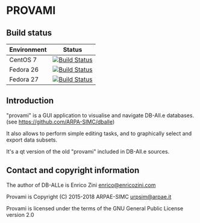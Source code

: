 PROVAMI
===============================================================

Build status
------------

| Environment | Status |
| ----------- | ------ |
| CentOS 7    | [![Build Status](https://badges.herokuapp.com/travis/ARPA-SIMC/provami?branch=master&env=DOCKER_IMAGE=centos:7&label=centos7)](https://travis-ci.org/ARPA-SIMC/provami) |
| Fedora 26   | [![Build Status](https://badges.herokuapp.com/travis/ARPA-SIMC/provami?branch=master&env=DOCKER_IMAGE=fedora:26&label=fedora26)](https://travis-ci.org/ARPA-SIMC/provami) |
| Fedora 27   | [![Build Status](https://badges.herokuapp.com/travis/ARPA-SIMC/provami?branch=master&env=DOCKER_IMAGE=fedora:27&label=fedora27)](https://travis-ci.org/ARPA-SIMC/provami) |

Introduction
------------

"provami" is a GUI application to visualise and navigate DB-All.e databases.
(see https://github.com/ARPA-SIMC/dballe)

It also allows to perform simple editing tasks, and to graphically select and
export data subsets.

It's a qt version of the old "provami" included in DB-All.e sources.

Contact and copyright information
---------------------------------

The author of DB-ALLe is Enrico Zini <enrico@enricozini.com>

Provami is Copyright (C) 2015-2018 ARPAE-SIMC <urpsim@arpae.it>

Provami is licensed under the terms of the GNU General Public License version 2.0
